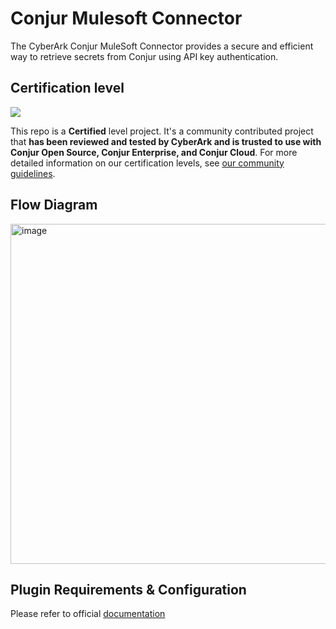 # Conjur Mulesoft Connector

The CyberArk Conjur MuleSoft Connector provides a secure and efficient way to retrieve secrets from Conjur using API key authentication. 

## Certification level
![](https://img.shields.io/badge/Certification%20Level-Certified-28A745?link=https://github.com/cyberark/community/blob/master/Conjur/conventions/certification-levels.md)

This repo is a **Certified** level project. It's a community contributed project that **has been reviewed and tested by CyberArk and is trusted to use with Conjur Open Source, Conjur Enterprise, and Conjur Cloud**. For more detailed information on our certification levels, see [our community guidelines](https://github.com/cyberark/community/blob/master/Conjur/conventions/certification-levels.md#certified).

## Flow Diagram
<img width="544" alt="image" src="https://media.github.cyberng.com/user/1246/files/70c41905-98aa-46de-a5c7-512b71433b28">

## Plugin Requirements & Configuration

Please refer to official [documentation](https://docs.cyberark.com/conjur-enterprise/latest/en/Content/HomeTilesLPs/LP-Tile4.htm)

